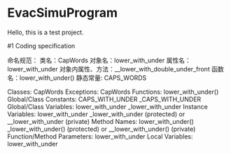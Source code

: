 # EvacSimuProgram

Hello, this is a test project.

#1 Coding specification

命名规范：
类名：CapWords
对象名：lower_with_under
属性名：lower_with_under
对象内属性、方法：__lower_with_double_under_front
函数名：lower_with_under()
静态常量: CAPS_WORDS

Classes: CapWords
Exceptions: CapWords
Functions: lower_with_under()
Global/Class Constants: CAPS_WITH_UNDER	_CAPS_WITH_UNDER
Global/Class Variables: lower_with_under	_lower_with_under
Instance Variables: lower_with_under	_lower_with_under (protected) or __lower_with_under (private)
Method Names: lower_with_under()	_lower_with_under() (protected) or __lower_with_under() (private)
Function/Method Parameters: lower_with_under
Local Variables: lower_with_under
